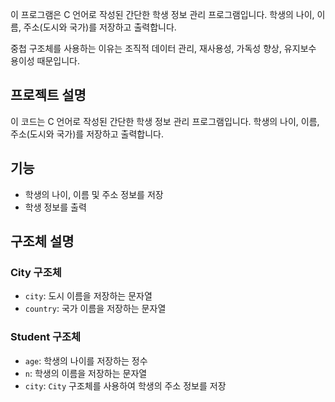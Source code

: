 이 프로그램은 C 언어로 작성된 간단한 학생 정보 관리 프로그램입니다. 학생의 나이, 이름, 주소(도시와 국가)를 저장하고 출력합니다.

중첩 구조체를 사용하는 이유는 조직적 데이터 관리, 재사용성, 가독성 향상, 유지보수 용이성 때문입니다.

## 프로젝트 설명

이 코드는 C 언어로 작성된 간단한 학생 정보 관리 프로그램입니다. 학생의 나이, 이름, 주소(도시와 국가)를 저장하고 출력합니다.

## 기능

- 학생의 나이, 이름 및 주소 정보를 저장
- 학생 정보를 출력

## 구조체 설명

### City 구조체

- `city`: 도시 이름을 저장하는 문자열
- `country`: 국가 이름을 저장하는 문자열

### Student 구조체

- `age`: 학생의 나이를 저장하는 정수
- `n`: 학생의 이름을 저장하는 문자열
- `city`: `City` 구조체를 사용하여 학생의 주소 정보를 저장
